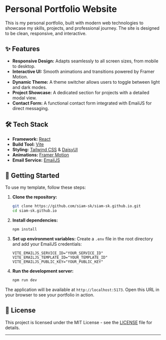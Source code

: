 # Personal Portfolio Website

This is my personal portfolio, built with modern web technologies to showcase my skills, projects, and professional journey. The site is designed to be clean, responsive, and interactive.

## ✨ Features

-   **Responsive Design:** Adapts seamlessly to all screen sizes, from mobile to desktop.
-   **Interactive UI:** Smooth animations and transitions powered by Framer Motion.
-   **Dynamic Theme:** A theme switcher allows users to toggle between light and dark modes.
-   **Project Showcase:** A dedicated section for projects with a detailed modal view.
-   **Contact Form:** A functional contact form integrated with EmailJS for direct messaging.

## 🛠️ Tech Stack

-   **Framework:** [React](https://reactjs.org/)
-   **Build Tool:** [Vite](https://vitejs.dev/)
-   **Styling:** [Tailwind CSS](https://tailwindcss.com/) & [DaisyUI](https://daisyui.com/)
-   **Animations:** [Framer Motion](https://www.framer.com/motion/)
-   **Email Service:** [EmailJS](https://www.emailjs.com/)

## 🚀 Getting Started

To use my template, follow these steps:

1.  **Clone the repository:**
    ```bash
    git clone https://github.com/siam-sk/siam-sk.github.io.git
    cd siam-sk.github.io
    ```

2.  **Install dependencies:**
    ```bash
    npm install
    ```

3.  **Set up environment variables:**
    Create a `.env` file in the root directory and add your EmailJS credentials:
    ```env
    VITE_EMAILJS_SERVICE_ID="YOUR_SERVICE_ID"
    VITE_EMAILJS_TEMPLATE_ID="YOUR_TEMPLATE_ID"
    VITE_EMAILJS_PUBLIC_KEY="YOUR_PUBLIC_KEY"
    ```

4.  **Run the development server:**
    ```bash
    npm run dev
    ```

The application will be available at `http://localhost:5173`. Open this URL in your browser to see your portfolio in action.

## 📝 License

This project is licensed under the MIT License - see the [LICENSE](LICENSE) file for details.

---
